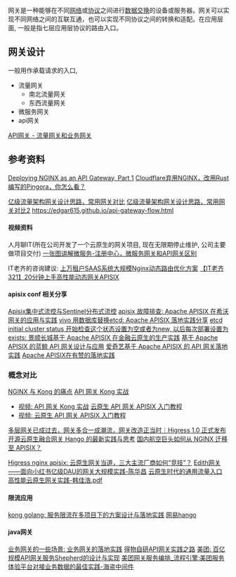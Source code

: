 
网关是一种能够在不同[网络](https://zh.wikipedia.org/wiki/%E7%BD%91%E7%BB%9C%E4%BC%A0%E8%BE%93%E5%8D%8F%E8%AE%AE "网络传输协议")或[协议](https://zh.wikipedia.org/wiki/%E5%8D%8F%E8%AE%AE%E6%A0%88 "协议栈")之间进行[数据交换](https://zh.wikipedia.org/wiki/%E6%95%B0%E6%8D%AE%E4%BA%A4%E6%8D%A2 "数据交换")的设备或服务器。网关可以实现不同网络之间的互联互通，也可以实现不同协议之间的转换和适配。在应用层面, 一般是指七层应用层协议的路由入口。

## 网关设计


一般用作承载请求的入口, 

- 流量网关
	- 南北流量网关
	- 东西流量网关
- 微服务网关
- api网关

[API网关 - 流量网关和业务网关](https://edgar615.github.io/api-gateway-flow.html)



## 参考资料

[Deploying NGINX as an API Gateway, Part 1](https://www.nginx.com/blog/deploying-nginx-plus-as-an-api-gateway-part-1/)
[Cloudflare弃用NGINX，改用Rust编写的Pingora，你怎么看？](https://www.zhihu.com/question/554595029)

[亿级流量架构网关设计思路，常用网关对比](https://developer.aliyun.com/article/1036808?spm=a2c6h.14164896.0.0.49bd47c54bushS&scm=20140722.S_community@@%E6%96%87%E7%AB%A0@@1036808._.ID_1036808-RL_%E4%BA%BF%E7%BA%A7%E6%B5%81%E9%87%8F%E6%9E%B6%E6%9E%84%E7%BD%91%E5%85%B3%E8%AE%BE%E8%AE%A1%E6%80%9D%E8%B7%AF%EF%BC%8C%E5%B8%B8%E7%94%A8%E7%BD%91%E5%85%B3%E5%AF%B9%E6%AF%94-LOC_search~UND~community~UND~item-OR_ser-V_3-P0_0)
[亿级流量架构网关设计思路，常用网关对比2](https://developer.aliyun.com/article/1036809?spm=a2c6h.14164896.0.0.49bd47c54bushS)
https://edgar615.github.io/api-gateway-flow.html

#### 视频资料

人月聊IT(所在公司开发了一个云原生的网关项目, 现在无限期停止维护, 公司主要做项目交付)
[一张图讲解微服务-注册中心，微服务网关和API网关区别](https://www.bilibili.com/video/BV1MP411p7fA/?spm_id_from=333.337.search-card.all.click&vd_source=8f2e8d9afb969c72b313832ed92dc193)

IT老齐的咨询建议:
[上万租户SAAS系统大规模Nginx动态路由优化方案](https://www.bilibili.com/video/BV1Ro4y167An/?spm_id_from=333.337.search-card.all.click&vd_source=8f2e8d9afb969c72b313832ed92dc193)
[【IT老齐321】20分钟上手高性能动态网关APISIX](https://www.bilibili.com/video/BV1RV4y1S7CU/?spm_id_from=333.337.search-card.all.click&vd_source=8f2e8d9afb969c72b313832ed92dc193)

#### apisix conf 相关分享
[Apisix集中式流控与Sentinel分布式流控](https://www.bilibili.com/video/BV1vo4y1T7vY/?spm_id_from=333.337.search-card.all.click&vd_source=8f2e8d9afb969c72b313832ed92dc193)
[apisix 故障排查: Apache APISIX 在希沃网关的应用与实践](https://www.bilibili.com/video/BV1sm4y1F7Nh/?spm_id_from=333.337.search-card.all.click&vd_source=8f2e8d9afb969c72b313832ed92dc193)
[vivo 用数据库替换etcd: Apache APISIX 落地实践分享](https://www.bilibili.com/video/BV1Qe4y177sm/?spm_id_from=autoNext&vd_source=8f2e8d9afb969c72b313832ed92dc193)
[etcd initial cluster status 开始检查这个状态设置为空或者为new, 以后每次部署设置为 exists: 景顺长城基于 Apache APISIX 在金融云原生的生产实践](https://www.bilibili.com/video/BV1mc411L7TA?t=1118.1)
[基于 Apache APISIX 的蓝鲸 API 网关设计与应用](https://www.bilibili.com/video/BV1aT4y1q7eg/?spm_id_from=333.337.search-card.all.click&vd_source=8f2e8d9afb969c72b313832ed92dc193)
[爱奇艺基于 Apache APISIX 的 API 网关落地实践](https://www.bilibili.com/video/BV1Qq4y1M7bK/?spm_id_from=autoNext&vd_source=8f2e8d9afb969c72b313832ed92dc193)
[Apache APISIX在有赞的落地实践](https://www.bilibili.com/video/BV1Y64y1h7A7/?spm_id_from=333.337.search-card.all.click&vd_source=8f2e8d9afb969c72b313832ed92dc193)

### 概念对比

[NGINX 与 Kong 的痛点](https://apisix.apache.org/zh/blog/2022/07/30/why-we-need-apache-apisix/)
[API 网关 Kong 实战](https://xie.infoq.cn/article/10e4dab2de0bdb6f2c3c93da6)
- [视频: API 网关 Kong 实战](https://www.bilibili.com/video/BV1jY411p7qm/?p=4&vd_source=8f2e8d9afb969c72b313832ed92dc193)
[云原生 API 网关 APISIX 入门教程](https://mp.weixin.qq.com/s/cN5c4QgJgeXWzah9WKFrEg)
- [视频: 云原生 API 网关 APISIX 入门教程](https://www.bilibili.com/video/BV1cM411S7TH?p=8&vd_source=8f2e8d9afb969c72b313832ed92dc193)

[多层网关已成过去，网关多合一成潮流，网关改造正当时｜Higress 1.0 正式发布](https://www.infoq.cn/article/Ez2pf3Zcv0fmeSwzeF3s?utm_source=related_read_bottom&utm_medium=article)
[开源云原生融合网关 Hango 的最新实践与思考](https://www.infoq.cn/article/49azpb4XyqxCBNI1Y4di?utm_source=related_read&utm_medium=article)
[国内航空巨头如何从 NGINX 迁移至 APISIX？](https://www.infoq.cn/article/HVLkNv8FAjSjG2ob53XH?utm_source=related_read&utm_medium=article)

[Higress nginx apisix: 云原生网关当道，三大主流厂商如何“竞技”？](https://www.infoq.cn/article/k3ssXQGz0pq4pHaLbdWd?utm_source=related_read_bottom&utm_medium=article)
[Edith网关——面向小红书亿级DAU的网关大规模实践-陈华昌](https://www.sgpjbg.com/baogao/153222.html)
[云原生时代的通用流量入口 高性能云原生网关实践-韩佳浩.pdf](https://www.sgpjbg.com/baogao/153200.html)


#### 限流应用

[kong golang: 服务限流在多项目下的方案设计与落地实践](https://www.bilibili.com/video/BV1se41117go/?buvid=XY09E1B018DB4714D9199E7BB35EC2E15E122&from_spmid=tm.recommend.0.0&is_story_h5=false&mid=6kqihrl4D1JHmaSUPkMkZg%3D%3D&p=1&plat_id=116&share_from=ugc&share_medium=android&share_plat=android&share_session_id=6fc5dd26-d0b7-46a8-81d3-4fb4bc53c92c&share_source=COPY&share_tag=s_i&spmid=united.player-video-detail.0.0&timestamp=1705716947&unique_k=Vhn1KP0&up_id=2094867263&vd_source=5801d88e2ad7cf00f270560298a1ff4f)
[网易hango](https://github.com/hango-io/hango-gateway)

#### java网关

[业务网关的一些场景: 业务网关的落地实践](https://www.infoq.cn/article/cAcwMUNMJMQpIxGJYkcS?spm=a2c6h.12873639.article-detail.8.743412ea1fpfhp)
[得物自研API网关实践之路](https://www.51cto.com/article/763146.html)
[美团: 百亿规模API网关服务Shepherd的设计与实现](https://tech.meituan.com/2021/05/20/shepherd-api-gateway.html)
[美团网关服务编排_流程引擎:美团服务体验平台对接业务数据的最佳实践-海盗中间件](https://tech.meituan.com/2018/07/26/sep-service-arrange.html)

